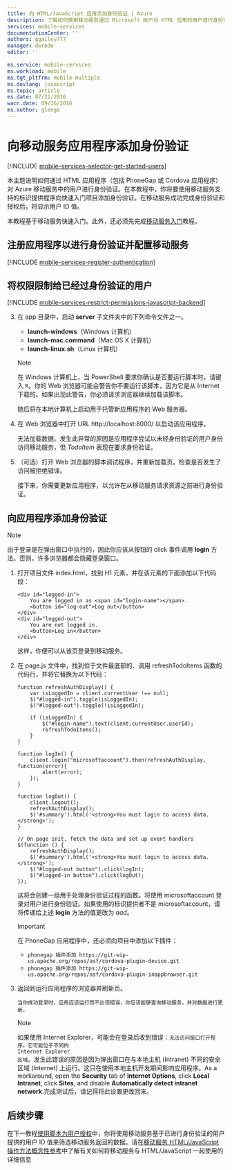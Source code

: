 ```yaml
---
title: 向 HTML/JavaScript 应用添加身份验证 | Azure
description: 了解如何使用移动服务通过 Microsoft 帐户对 HTML 应用的用户进行身份验证。
services: mobile-services
documentationCenter: ''
authors: ggailey777
manager: dwrede
editor: ''

ms.service: mobile-services
ms.workload: mobile
ms.tgt_pltfrm: mobile-multiple
ms.devlang: javascript
ms.topic: article
ms.date: 07/21/2016
wacn.date: 09/26/2016
ms.author: glenga
---
```


#  向移动服务应用程序添加身份验证 

[!INCLUDE [mobile-services-selector-get-started-users](../../includes/mobile-services-selector-get-started-users.md)]

本主题说明如何通过 HTML 应用程序（包括 PhoneGap 或 Cordova 应用程序）对 Azure 移动服务中的用户进行身份验证。在本教程中，你将要使用移动服务支持的标识提供程序向快速入门项目添加身份验证。在移动服务成功完成身份验证和授权后，将显示用户 ID 值。

本教程基于移动服务快速入门。此外，还必须先完成[移动服务入门]教程。

## <a name="register"></a>注册应用程序以进行身份验证并配置移动服务

[!INCLUDE [mobile-services-register-authentication](../../includes/mobile-services-register-authentication.md)]

## <a name="permissions"></a>将权限限制给已经过身份验证的用户

[!INCLUDE [mobile-services-restrict-permissions-javascript-backend](../../includes/mobile-services-restrict-permissions-javascript-backend.md)]

3. 在 app 目录中，启动 **server** 子文件夹中的下列命令文件之一。

    + **launch-windows**（Windows 计算机） 
    + **launch-mac.command**（Mac OS X 计算机）
    + **launch-linux.sh**（Linux 计算机）

    >[!NOTE]
    >在 Windows 计算机上，当 PowerShell 要求你确认是否要运行脚本时，请键入 `R`。你的 Web 浏览器可能会警告你不要运行该脚本，因为它是从 Internet 下载的。如果出现此警告，你必须请求浏览器继续加载该脚本。

    随后将在本地计算机上启动用于托管新应用程序的 Web 服务器。

4. 在 Web 浏览器中打开 URL http://localhost:8000/ 以启动该应用程序。

    无法加载数据。发生此异常的原因是应用程序尝试以未经身份验证的用户身份访问移动服务，但 _TodoItem_ 表现在要求身份验证。

5. （可选）打开 Web 浏览器的脚本调试程序，并重新加载页。检查是否发生了访问被拒绝错误。

   接下来，你需要更新应用程序，以允许在从移动服务请求资源之前进行身份验证。

## <a name="add-authentication"></a>向应用程序添加身份验证

>[!NOTE]
>由于登录是在弹出窗口中执行的，因此你应该从按钮的 click 事件调用 **login** 方法。否则，许多浏览器都会隐藏登录窗口。

1. 打开项目文件 index.html，找到 H1 元素，并在该元素的下面添加以下代码段：

    ```
    <div id="logged-in">
        You are logged in as <span id="login-name"></span>.
        <button id="log-out">Log out</button>
    </div>
    <div id="logged-out">
        You are not logged in.
        <button>Log in</button>
    </div>
    ```

    这样，你便可以从该页登录到移动服务。

2. 在 page.js 文件中，找到位于文件最底部的、调用 refreshTodoItems 函数的代码行，并将它替换为以下代码：

    ```
    function refreshAuthDisplay() {
        var isLoggedIn = client.currentUser !== null;
        $("#logged-in").toggle(isLoggedIn);
        $("#logged-out").toggle(!isLoggedIn);

        if (isLoggedIn) {
            $("#login-name").text(client.currentUser.userId);
            refreshTodoItems();
        }
    }

    function logIn() {
        client.login("microsoftaccount").then(refreshAuthDisplay, function(error){
            alert(error);
        });
    }

    function logOut() {
        client.logout();
        refreshAuthDisplay();
        $('#summary').html('<strong>You must login to access data.</strong>');
    }

    // On page init, fetch the data and set up event handlers
    $(function () {
        refreshAuthDisplay();
        $('#summary').html('<strong>You must login to access data.</strong>');		    
        $("#logged-out button").click(logIn);
        $("#logged-in button").click(logOut);
    });
    ```

    这将会创建一组用于处理身份验证过程的函数。将使用 microsoftaccount 登录对用户进行身份验证。如果使用的标识提供者不是 microsoftaccount，请将传递给上述 **login** 方法的值更改为 *aad*。

    >[!IMPORTANT]
    >在 PhoneGap 应用程序中，还必须向项目中添加以下插件：
    ><ul><li><code>phonegap 插件添加 https://git-wip-us.apache.org/repos/asf/cordova-plugin-device.git</code></li>
    > <li><code>phonegap 插件添加 https://git-wip-us.apache.org/repos/asf/cordova-plugin-inappbrowser.git</code></li></ul>

9. 返回到运行应用程序的浏览器并刷新页。

       当你成功登录时，应用应该运行而不出现错误，你应该能够查询移动服务，并对数据进行更新。

    >[!NOTE]
    >如果使用 Internet Explorer，可能会在登录后收到错误：<code>无法访问窗口打开程序。它可能位于不同的 Internet Explorer 区域</code>。发生此错误的原因是因为弹出窗口在与本地主机 (Intranet) 不同的安全区域 (Internet) 上运行。这只在使用本地主机开发期间影响应用程序。As a workaround, open the **Security** tab of **Internet Options**, click **Local Intranet**, click **Sites**, and disable **Automatically detect intranet network**.完成测试后，请记得将此设置更改回来。

##  <a name="next-steps"></a>后续步骤

在下一教程[使用脚本为用户授权]中，你将使用移动服务基于已进行身份验证的用户提供的用户 ID 值来筛选移动服务返回的数据。请在[移动服务 HTML/JavaScript 操作方法概念性参考]中了解有关如何将移动服务与 HTML/JavaScript 一起使用的详细信息

<!-- Anchors. -->

[Register your app for authentication and configure Mobile Services]: #register
[Restrict table permissions to authenticated users]: #permissions
[Add authentication to the app]: #add-authentication
[Next Steps]: #next-steps

<!-- Images. -->

[4]: ./media/mobile-services-html-get-started-users/mobile-services-selection.png
[5]: ./media/mobile-services-html-get-started-users/mobile-service-uri.png
[13]: ./media/mobile-services-html-get-started-users/mobile-identity-tab.png
[14]: ./media/mobile-services-html-get-started-users/mobile-portal-data-tables.png
[15]: ./media/mobile-services-html-get-started-users/mobile-portal-change-table-perms.png

<!-- URLs. -->
[移动服务入门]: ./mobile-services-html-get-started.md
[使用脚本为用户授权]: ./mobile-services-javascript-backend-service-side-authorization.md

[移动服务 HTML/JavaScript 操作方法概念性参考]: ./mobile-services-html-how-to-use-client-library.md

<!---HONumber=Mooncake_0118_2016-->